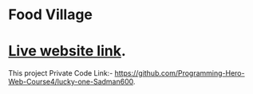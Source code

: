 # Food Village

# [Live website link](https://my-food-village.netlify.app/).

This project Private Code Link:- https://github.com/Programming-Hero-Web-Course4/lucky-one-Sadman600.

